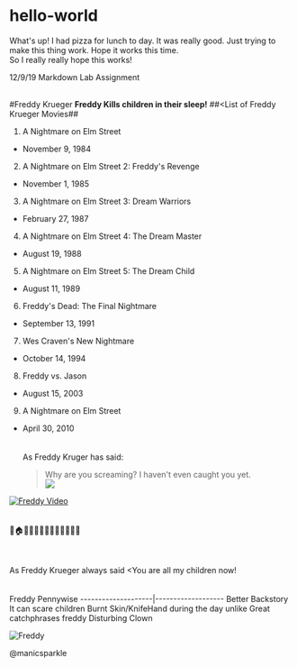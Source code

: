 # hello-world
What's up!  I had pizza for lunch to day.  It was really good.
Just trying to make this thing work.  Hope it works this time.  
So I really really hope this works!





12/9/19 Markdown Lab Assignment<br><br>

#Freddy Krueger
  **Freddy Kills children in their sleep!**
  ##<List of Freddy Krueger Movies##
1. A Nightmare on Elm Street
* November 9, 1984
2. A Nightmare on Elm Street 2: Freddy's Revenge
* November 1, 1985
3. A Nightmare on Elm Street 3: Dream Warriors
* February 27, 1987
4. A Nightmare on Elm Street 4: The Dream Master
* August 19, 1988
5. A Nightmare on Elm Street 5: The Dream Child
* August 11, 1989
6. Freddy's Dead: The Final Nightmare
* September 13, 1991
7. Wes Craven's New Nightmare
* October 14, 1994
8. Freddy vs. Jason
* August 15, 2003
9. A Nightmare on Elm Street
* April 30, 2010<br><br><br>
As Freddy Kruger has said:
    >Why are you screaming? I haven't even caught you yet.<br>
 ![](https://en.wikipedia.org/wiki/File:Freddy_Krueger_(Robert_Englund).jpg)

[![Freddy Video](freddy.png)](https://youtu.be/F8Hm_9kRqAY)<br><br><br>
:girl::house::sleeping::zzz::man::rage::fork_and_knife::red_circle::girl::fearful::x::man::satisfied:<br><br><br>

As Freddy Krueger always said
<You are all my children now!<br><br><br>
Freddy              Pennywise
--------------------|-------------------
Better Backstory     It can scare children
Burnt Skin/KnifeHand during the day unlike
Great catchphrases   freddy
                     Disturbing
                     Clown
                     
                     
                
 ![Freddy](https://upload.wikimedia.org/wikipedia/en/e/eb/Freddy_Krueger_%28Robert_Englund%29.jpg)
                     
                     
                     
                     
               

                     
                     
                     
  
                   
                




        
        
        
        
        
        
        
        
        
        
        
@manicsparkle

